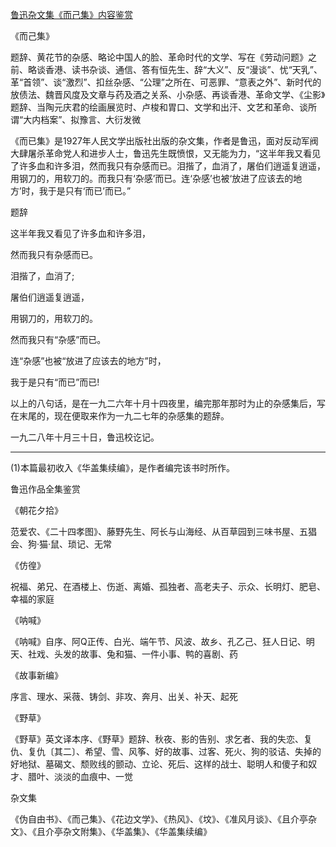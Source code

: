 [鲁迅杂文集《而己集》内容鉴赏](https://www.vrrw.net/wx/10123.html)

《而己集》

题辞、黄花节的杂感、略论中国人的脸、革命时代的文学、写在《劳动问题》之前、略谈香港、读书杂谈、通信、答有恒先生、辞“大义”、反“漫谈”、忧“天乳”、革“首领”、谈“激烈”、扣丝杂感、“公理”之所在、可恶罪、“意表之外”、新时代的放债法、魏晋风度及文章与药及酒之关系、小杂感、再谈香港、革命文学、《尘影》题辞、当陶元庆君的绘画展览时、卢梭和胃口、文学和出汗、文艺和革命、谈所谓“大内档案”、拟豫言、大衍发微

《而已集》是1927年人民文学出版社出版的杂文集，作者是鲁迅，面对反动军阀大肆屠杀革命党人和进步人士，鲁迅先生既愤恨，又无能为力，“这半年我又看见了许多血和许多泪，然而我只有杂感而已。泪揩了，血消了，屠伯们逍遥复逍遥，用钢刀的，用软刀的。而我只有‘杂感’而已。连‘杂感’也被‘放进了应该去的地方’时，我于是只有‘而已’而已。”



题辞

这半年我又看见了许多血和许多泪，

然而我只有杂感而已。

泪揩了，血消了;

屠伯们逍遥复逍遥，

用钢刀的，用软刀的。

然而我只有“杂感”而已。

连“杂感”也被“放进了应该去的地方”时，

我于是只有“而已”而已!

以上的八句话，是在一九二六年十月十四夜里，编完那年那时为止的杂感集后，写在末尾的，现在便取来作为一九二七年的杂感集的题辞。

一九二八年十月三十日，鲁迅校讫记。

-----------------------------------------------------------------------------

(1)本篇最初收入《华盖集续编》，是作者编完该书时所作。

鲁迅作品全集鉴赏

《朝花夕拾》

范爱农、《二十四孝图》、藤野先生、阿长与山海经、从百草园到三味书屋、五猖会、狗·猫·鼠、琐记、无常

《仿徨》

祝福、弟兄、在酒楼上、伤逝、离婚、孤独者、高老夫子、示众、长明灯、肥皂、幸福的家庭

《呐喊》

《呐喊》自序、阿Q正传、白光、端午节、风波、故乡、孔乙己、狂人日记、明天、社戏、头发的故事、兔和猫、一件小事、鸭的喜剧、药

《故事新编》

序言、理水、采薇、铸剑、非攻、奔月、出关、补天、起死

《野草》

《野草》英文译本序、《野草》题辞、秋夜、影的告别、求乞者、我的失恋、复仇、复仇〔其二〕、希望、雪、风筝、好的故事、过客、死火、狗的驳诘、失掉的好地狱、墓碣文、颓败线的颤动、立论、死后、这样的战士、聪明人和傻子和奴才、腊叶、淡淡的血痕中、一觉

杂文集

《伪自由书》、《而己集》、《花边文学》、《热风》、《坟》、《准风月谈》、《且介亭杂文》、《且介亭杂文附集》、《华盖集》、《华盖集续编》

